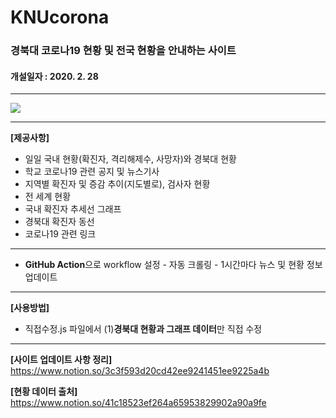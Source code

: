 # KNUcorona

<h3> 경북대 코로나19 현황 및 전국 현황을 안내하는 사이트 </h3>
<h4> 개설일자 : 2020. 2. 28 </h4>

------

![](https://i.imgur.com/ep4DbbX.png)

------

**[제공사항]**

* 일일 국내 현황(확진자, 격리해제수, 사망자)와 경북대 현황
* 학교 코로나19 관련 공지 및 뉴스기사
* 지역별 확진자 및 증감 추이(지도별로), 검사자 현황
* 전 세계 현황
* 국내 확진자 추세선 그래프
* 경북대 확진자 동선
* 코로나19 관련 링크

------

* **GitHub Action**으로 workflow 설정 - 자동 크롤링 - 1시간마다 뉴스 및 현황 정보 업데이트

------

**[사용방법]**
* 직접수정.js 파일에서 (1)**경북대 현황과 그래프 데이터**만 직접 수정

------


**[사이트 업데이트 사항 정리]**
https://www.notion.so/3c3f593d20cd42ee9241451ee9225a4b


**[현황 데이터 출처]**
https://www.notion.so/41c18523ef264a65953829902a90a9fe
